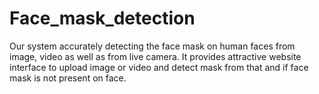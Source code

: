 # Face_mask_detection

Our system accurately detecting the face mask on human faces from image, video as well as from
live camera. It provides attractive website interface to upload image or video and detect mask from
that and if face mask is not present on face.

